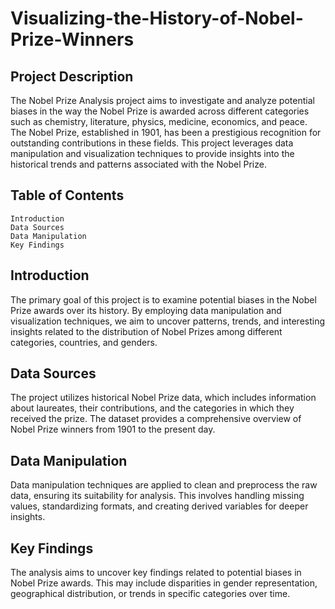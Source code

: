 # Visualizing-the-History-of-Nobel-Prize-Winners 

## Project Description
The Nobel Prize Analysis project aims to investigate and analyze potential biases in the way the Nobel Prize is awarded across different categories such as chemistry, literature, physics, medicine, economics, and peace. The Nobel Prize, established in 1901, has been a prestigious recognition for outstanding contributions in these fields. This project leverages data manipulation and visualization techniques to provide insights into the historical trends and patterns associated with the Nobel Prize.


## Table of Contents
    Introduction
    Data Sources
    Data Manipulation
    Key Findings


## Introduction
The primary goal of this project is to examine potential biases in the Nobel Prize awards over its history. By employing data manipulation and visualization techniques, we aim to uncover patterns, trends, and interesting insights related to the distribution of Nobel Prizes among different categories, countries, and genders.


## Data Sources
The project utilizes historical Nobel Prize data, which includes information about laureates, their contributions, and the categories in which they received the prize. The dataset provides a comprehensive overview of Nobel Prize winners from 1901 to the present day.

## Data Manipulation
Data manipulation techniques are applied to clean and preprocess the raw data, ensuring its suitability for analysis. This involves handling missing values, standardizing formats, and creating derived variables for deeper insights.


## Key Findings
The analysis aims to uncover key findings related to potential biases in Nobel Prize awards. This may include disparities in gender representation, geographical distribution, or trends in specific categories over time.
